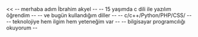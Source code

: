 <<
-- merhaba adım İbrahim akyel --
-- 15 yaşımda c dili ile yazılım öğrendim --
-- ve bugün kullandığım diller --
-- c/c++/Python/PHP/CSS/ --
-- teknolojiye hem ilgim hem yeteneğim var --
-- bilgisayar programcılığı okuyorum --

>>
